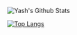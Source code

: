 
![Yash's Github Stats](https://github-readme-stats.vercel.app/api?username=ygarg704&show_icons=true&hide_border=true&theme=dark)

[![Top Langs](https://github-readme-stats.vercel.app/api/top-langs/?username=ygarg704&layout=compact&theme=vision-friendly-dark)](https://github.com/ygarg704/github-readme-stats)
